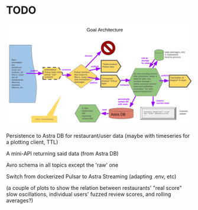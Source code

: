 # TODO

![Goal architecture](images/goal_arch.png)

Persistence to Astra DB for restaurant/user data (maybe with timeseries for a plotting client, TTL)

A mini-API returning said data (from Astra DB)

Avro schema in all topics except the 'raw' one

Switch from dockerized Pulsar to Astra Streaming (adapting .env, etc)

(a couple of plots to show the relation between restaurants' "real score" slow oscillations, individual users' fuzzed review scores, and rolling averages?)

